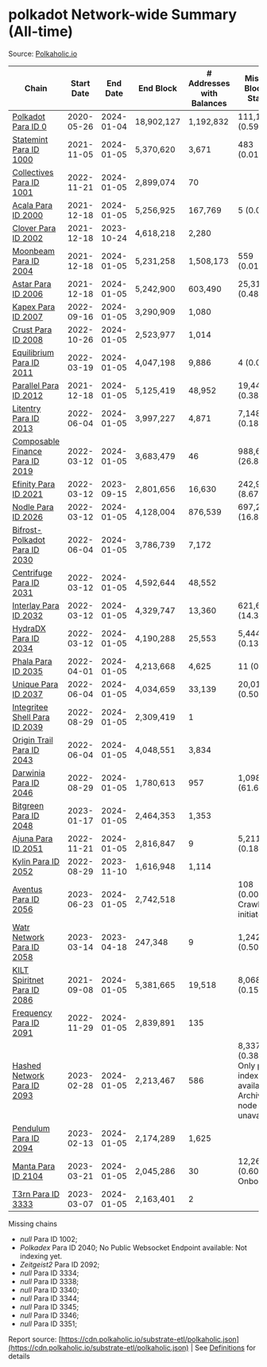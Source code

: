 # polkadot Network-wide Summary (All-time)

Source: [Polkaholic.io](https://polkaholic.io)


| Chain            | Start Date | End Date | End Block | # Addresses with Balances | Missing Blocks / Status |
| ---------------- | ---------- | ---------| --------- | ------------------------- | ----------------------- |
| [Polkadot Para ID 0](/polkadot/0-polkadot) | 2020-05-26 | 2024-01-04 | 18,902,127 |  1,192,832 | 111,138 (0.59%)  |
| [Statemint Para ID 1000](/polkadot/1000-statemint) | 2021-11-05 | 2024-01-05 | 5,370,620 |  3,671 | 483 (0.01%)  |
| [Collectives Para ID 1001](/polkadot/1001-collectives) | 2022-11-21 | 2024-01-05 | 2,899,074 |  70 |    |
| [Acala Para ID 2000](/polkadot/2000-acala) | 2021-12-18 | 2024-01-05 | 5,256,925 |  167,769 | 5 (0.00%)  |
| [Clover Para ID 2002](/polkadot/2002-clover) | 2021-12-18 | 2023-10-24 | 4,618,218 |  2,280 |    |
| [Moonbeam Para ID 2004](/polkadot/2004-moonbeam) | 2021-12-18 | 2024-01-05 | 5,231,258 |  1,508,173 | 559 (0.01%)  |
| [Astar Para ID 2006](/polkadot/2006-astar) | 2021-12-18 | 2024-01-05 | 5,242,900 |  603,490 | 25,315 (0.48%)  |
| [Kapex Para ID 2007](/polkadot/2007-kapex) | 2022-09-16 | 2024-01-05 | 3,290,909 |  1,080 |    |
| [Crust Para ID 2008](/polkadot/2008-crust) | 2022-10-26 | 2024-01-05 | 2,523,977 |  1,014 |    |
| [Equilibrium Para ID 2011](/polkadot/2011-equilibrium) | 2022-03-19 | 2024-01-05 | 4,047,198 |  9,886 | 4 (0.00%)  |
| [Parallel Para ID 2012](/polkadot/2012-parallel) | 2021-12-18 | 2024-01-05 | 5,125,419 |  48,952 | 19,441 (0.38%)  |
| [Litentry Para ID 2013](/polkadot/2013-litentry) | 2022-06-04 | 2024-01-05 | 3,997,227 |  4,871 | 7,148 (0.18%)  |
| [Composable Finance Para ID 2019](/polkadot/2019-composable) | 2022-03-12 | 2024-01-05 | 3,683,479 |  46 | 988,698 (26.84%)  |
| [Efinity Para ID 2021](/polkadot/2021-efinity) | 2022-03-12 | 2023-09-15 | 2,801,656 |  16,630 | 242,949 (8.67%)  |
| [Nodle Para ID 2026](/polkadot/2026-nodle) | 2022-03-12 | 2024-01-05 | 4,128,004 |  876,539 | 697,249 (16.89%)  |
| [Bifrost-Polkadot Para ID 2030](/polkadot/2030-bifrost-dot) | 2022-06-04 | 2024-01-05 | 3,786,739 |  7,172 |    |
| [Centrifuge Para ID 2031](/polkadot/2031-centrifuge) | 2022-03-12 | 2024-01-05 | 4,592,644 |  48,552 |    |
| [Interlay Para ID 2032](/polkadot/2032-interlay) | 2022-03-12 | 2024-01-05 | 4,329,747 |  13,360 | 621,626 (14.36%)  |
| [HydraDX Para ID 2034](/polkadot/2034-hydradx) | 2022-03-12 | 2024-01-05 | 4,190,288 |  25,553 | 5,444 (0.13%)  |
| [Phala Para ID 2035](/polkadot/2035-phala) | 2022-04-01 | 2024-01-05 | 4,213,668 |  4,625 | 11 (0.00%)  |
| [Unique Para ID 2037](/polkadot/2037-unique) | 2022-06-04 | 2024-01-05 | 4,034,659 |  33,139 | 20,019 (0.50%)  |
| [Integritee Shell Para ID 2039](/polkadot/2039-integritee-shell) | 2022-08-29 | 2024-01-05 | 2,309,419 |  1 |    |
| [Origin Trail Para ID 2043](/polkadot/2043-origintrail) | 2022-06-04 | 2024-01-05 | 4,048,551 |  3,834 |    |
| [Darwinia Para ID 2046](/polkadot/2046-darwinia) | 2022-08-29 | 2024-01-05 | 1,780,613 |  957 | 1,098,047 (61.67%)  |
| [Bitgreen Para ID 2048](/polkadot/2048-bitgreen) | 2023-01-17 | 2024-01-05 | 2,464,353 |  1,353 |    |
| [Ajuna Para ID 2051](/polkadot/2051-ajuna) | 2022-11-21 | 2024-01-05 | 2,816,847 |  9 | 5,211 (0.18%)  |
| [Kylin Para ID 2052](/polkadot/2052-kylin) | 2022-08-29 | 2023-11-10 | 1,616,948 |  1,114 |    |
| [Aventus Para ID 2056](/polkadot/2056-aventus) | 2023-06-23 | 2024-01-05 | 2,742,518 |   | 108 (0.00%) Crawling initiated |
| [Watr Network Para ID 2058](/polkadot/2058-watr) | 2023-03-14 | 2023-04-18 | 247,348 |  9 | 1,242 (0.50%)  |
| [KILT Spiritnet Para ID 2086](/polkadot/2086-kilt) | 2021-09-08 | 2024-01-05 | 5,381,665 |  19,518 | 8,068 (0.15%)  |
| [Frequency Para ID 2091](/polkadot/2091-frequency) | 2022-11-29 | 2024-01-05 | 2,839,891 |  135 |    |
| [Hashed Network Para ID 2093](/polkadot/2093-hashed) | 2023-02-28 | 2024-01-05 | 2,213,467 |  586 | 8,337 (0.38%) Only partial index available: Archive node unavailable |
| [Pendulum Para ID 2094](/polkadot/2094-pendulum) | 2023-02-13 | 2024-01-05 | 2,174,289 |  1,625 |    |
| [Manta Para ID 2104](/polkadot/2104-manta) | 2023-03-21 | 2024-01-05 | 2,045,286 |  30 | 12,262 (0.60%) Onboarding |
| [T3rn Para ID 3333](/polkadot/3333-t3rn) | 2023-03-07 | 2024-01-05 | 2,163,401 |  2 |    |

Missing chains


* *null* Para ID 1002; 
* *Polkadex* Para ID 2040; No Public Websocket Endpoint available: Not indexing yet.
* *Zeitgeist2* Para ID 2092; 
* *null* Para ID 3334; 
* *null* Para ID 3338; 
* *null* Para ID 3340; 
* *null* Para ID 3344; 
* *null* Para ID 3345; 
* *null* Para ID 3346; 
* *null* Para ID 3351; 

Report source: [https://cdn.polkaholic.io/substrate-etl/polkaholic.json](https://cdn.polkaholic.io/substrate-etl/polkaholic.json) | See [Definitions](/DEFINITIONS.md) for details

